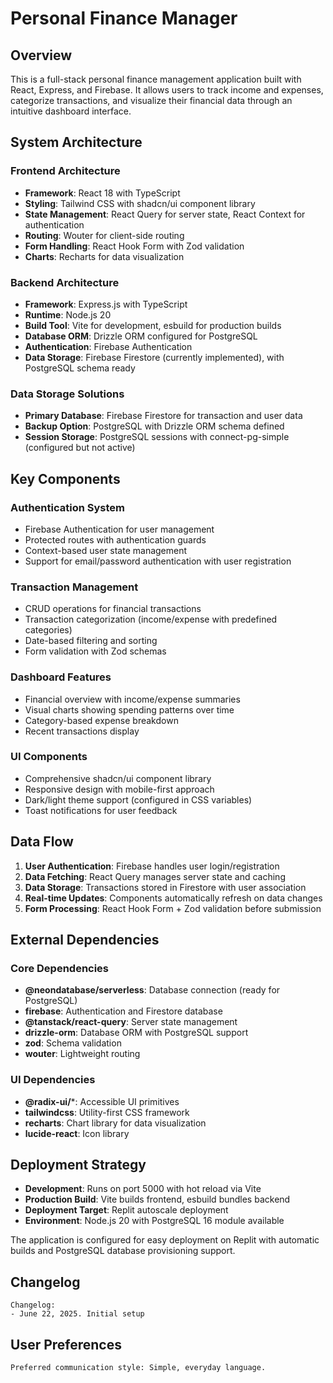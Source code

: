 # Personal Finance Manager

## Overview

This is a full-stack personal finance management application built with React, Express, and Firebase. It allows users to track income and expenses, categorize transactions, and visualize their financial data through an intuitive dashboard interface.

## System Architecture

### Frontend Architecture
- **Framework**: React 18 with TypeScript
- **Styling**: Tailwind CSS with shadcn/ui component library
- **State Management**: React Query for server state, React Context for authentication
- **Routing**: Wouter for client-side routing
- **Form Handling**: React Hook Form with Zod validation
- **Charts**: Recharts for data visualization

### Backend Architecture
- **Framework**: Express.js with TypeScript
- **Runtime**: Node.js 20
- **Build Tool**: Vite for development, esbuild for production builds
- **Database ORM**: Drizzle ORM configured for PostgreSQL
- **Authentication**: Firebase Authentication
- **Data Storage**: Firebase Firestore (currently implemented), with PostgreSQL schema ready

### Data Storage Solutions
- **Primary Database**: Firebase Firestore for transaction and user data
- **Backup Option**: PostgreSQL with Drizzle ORM schema defined
- **Session Storage**: PostgreSQL sessions with connect-pg-simple (configured but not active)

## Key Components

### Authentication System
- Firebase Authentication for user management
- Protected routes with authentication guards
- Context-based user state management
- Support for email/password authentication with user registration

### Transaction Management
- CRUD operations for financial transactions
- Transaction categorization (income/expense with predefined categories)
- Date-based filtering and sorting
- Form validation with Zod schemas

### Dashboard Features
- Financial overview with income/expense summaries
- Visual charts showing spending patterns over time
- Category-based expense breakdown
- Recent transactions display

### UI Components
- Comprehensive shadcn/ui component library
- Responsive design with mobile-first approach
- Dark/light theme support (configured in CSS variables)
- Toast notifications for user feedback

## Data Flow

1. **User Authentication**: Firebase handles user login/registration
2. **Data Fetching**: React Query manages server state and caching
3. **Data Storage**: Transactions stored in Firestore with user association
4. **Real-time Updates**: Components automatically refresh on data changes
5. **Form Processing**: React Hook Form + Zod validation before submission

## External Dependencies

### Core Dependencies
- **@neondatabase/serverless**: Database connection (ready for PostgreSQL)
- **firebase**: Authentication and Firestore database
- **@tanstack/react-query**: Server state management
- **drizzle-orm**: Database ORM with PostgreSQL support
- **zod**: Schema validation
- **wouter**: Lightweight routing

### UI Dependencies
- **@radix-ui/***: Accessible UI primitives
- **tailwindcss**: Utility-first CSS framework
- **recharts**: Chart library for data visualization
- **lucide-react**: Icon library

## Deployment Strategy

- **Development**: Runs on port 5000 with hot reload via Vite
- **Production Build**: Vite builds frontend, esbuild bundles backend
- **Deployment Target**: Replit autoscale deployment
- **Environment**: Node.js 20 with PostgreSQL 16 module available

The application is configured for easy deployment on Replit with automatic builds and PostgreSQL database provisioning support.

## Changelog

```
Changelog:
- June 22, 2025. Initial setup
```

## User Preferences

```
Preferred communication style: Simple, everyday language.
```